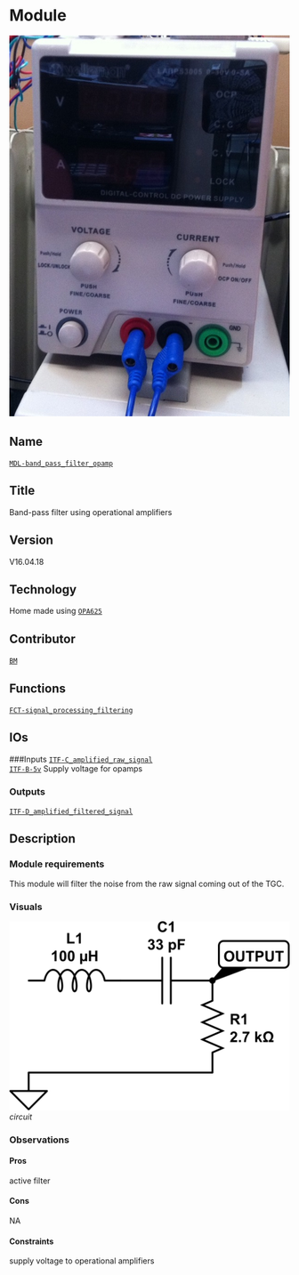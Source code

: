 # Module
![](viewme.jpg)

## Name
[`MDL-band_pass_filter_opamp`]()

## Title
Band-pass filter using operational amplifiers

## Version
V16.04.18

## Technology
Home made using [`OPA625`](http://www.ti.com/product/OPA625)
 
## Contributor
[`BM`](../../contributors/CTB-BM)  

## Functions
[`FCT-signal_processing_filtering`](../../functions/FCT-signal_processing_filtering)  

## IOs

###Inputs
[`ITF-C_amplified_raw_signal`](../../interfaces/ITF-C_amplified_raw_signal)  
[`ITF-B-5v`](../../interfaces/B-5v)   Supply voltage for opamps  

### Outputs
[`ITF-D_amplified_filtered_signal`](../../interfaces/ITF-D_amplified_filtered_signal)  

## Description

### Module requirements
This module will filter the noise from the raw signal coming out of the TGC.

### Visuals
![circuit](/modules/MDL-band_pass_filter_rcl/images/scheme.jpg)  
*circuit*    

### Observations

#### Pros
active filter

#### Cons
NA

#### Constraints
supply voltage to operational amplifiers  

 
